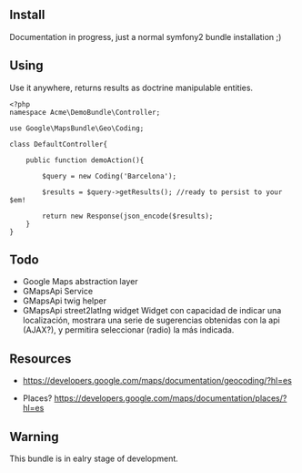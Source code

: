 Install
--
Documentation in progress, just a normal symfony2 bundle installation ;)

Using
--
Use it anywhere, returns results as doctrine manipulable entities.

	
	<?php
	namespace Acme\DemoBundle\Controller;

	use Google\MapsBundle\Geo\Coding;

	class DefaultController{
	
		public function demoAction(){
	
			$query = new Coding('Barcelona');
		
			$results = $query->getResults(); //ready to persist to your $em!
		
			return new Response(json_encode($results);
		}
	}


Todo
--
* Google Maps abstraction layer
* GMapsApi Service 
* GMapsApi twig helper
* GMapsApi street2latlng widget
Widget con capacidad de indicar una localización, mostrara una serie de sugerencias obtenidas con la api (AJAX?), y permitira seleccionar (radio) la más indicada. 

Resources
--
* https://developers.google.com/maps/documentation/geocoding/?hl=es

* Places? https://developers.google.com/maps/documentation/places/?hl=es


Warning
--
This bundle is in ealry stage of development.